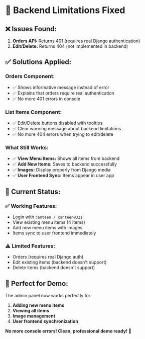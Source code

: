 # 🔧 Backend Limitations Fixed

## ❌ **Issues Found:**
1. **Orders API:** Returns 401 (requires real Django authentication)
2. **Edit/Delete:** Returns 404 (not implemented in backend)

## ✅ **Solutions Applied:**

### **Orders Component:**
- ✅ Shows informative message instead of error
- ✅ Explains that orders require real authentication
- ✅ No more 401 errors in console

### **List Items Component:**
- ✅ Edit/Delete buttons disabled with tooltips
- ✅ Clear warning message about backend limitations
- ✅ No more 404 errors when trying to edit/delete

### **What Still Works:**
- ✅ **View Menu Items:** Shows all items from backend
- ✅ **Add New Items:** Saves to backend successfully
- ✅ **Images:** Display properly from Django media
- ✅ **User Frontend Sync:** Items appear in user app

## 🚀 **Current Status:**

### **✅ Working Features:**
- Login with `canteen / canteen@321`
- View existing menu items (4 items)
- Add new menu items with images
- Items sync to user frontend immediately

### **⚠️ Limited Features:**
- Orders (requires real Django auth)
- Edit existing items (backend doesn't support)
- Delete items (backend doesn't support)

## 📱 **Perfect for Demo:**

The admin panel now works perfectly for:
1. **Adding new menu items**
2. **Viewing all items**
3. **Image management**
4. **User frontend synchronization**

**No more console errors! Clean, professional demo ready! 🎉**